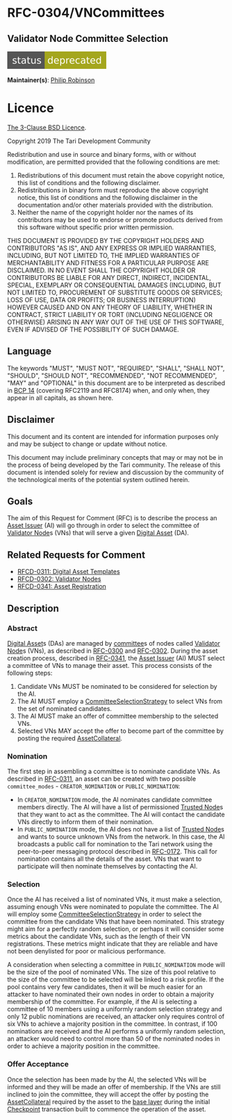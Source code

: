 # RFC-0304/VNCommittees

## Validator Node Committee Selection

![status: deprecated](theme/images/status-deprecated.svg)

**Maintainer(s)**: [Philip Robinson](https://github.com/philipr-za)

# Licence

[The 3-Clause BSD Licence](https://opensource.org/licenses/BSD-3-Clause).

Copyright 2019 The Tari Development Community

Redistribution and use in source and binary forms, with or without modification, are permitted provided that the
following conditions are met:

1. Redistributions of this document must retain the above copyright notice, this list of conditions and the following
   disclaimer.
2. Redistributions in binary form must reproduce the above copyright notice, this list of conditions and the following
   disclaimer in the documentation and/or other materials provided with the distribution.
3. Neither the name of the copyright holder nor the names of its contributors may be used to endorse or promote products
   derived from this software without specific prior written permission.

THIS DOCUMENT IS PROVIDED BY THE COPYRIGHT HOLDERS AND CONTRIBUTORS "AS IS", AND ANY EXPRESS OR IMPLIED WARRANTIES,
INCLUDING, BUT NOT LIMITED TO, THE IMPLIED WARRANTIES OF MERCHANTABILITY AND FITNESS FOR A PARTICULAR PURPOSE ARE
DISCLAIMED. IN NO EVENT SHALL THE COPYRIGHT HOLDER OR CONTRIBUTORS BE LIABLE FOR ANY DIRECT, INDIRECT, INCIDENTAL,
SPECIAL, EXEMPLARY OR CONSEQUENTIAL DAMAGES (INCLUDING, BUT NOT LIMITED TO, PROCUREMENT OF SUBSTITUTE GOODS OR
SERVICES; LOSS OF USE, DATA OR PROFITS; OR BUSINESS INTERRUPTION) HOWEVER CAUSED AND ON ANY THEORY OF LIABILITY,
WHETHER IN CONTRACT, STRICT LIABILITY OR TORT (INCLUDING NEGLIGENCE OR OTHERWISE) ARISING IN ANY WAY OUT OF THE USE OF
THIS SOFTWARE, EVEN IF ADVISED OF THE POSSIBILITY OF SUCH DAMAGE.

## Language

The keywords "MUST", "MUST NOT", "REQUIRED", "SHALL", "SHALL NOT", "SHOULD", "SHOULD NOT", "RECOMMENDED", 
"NOT RECOMMENDED", "MAY" and "OPTIONAL" in this document are to be interpreted as described in 
[BCP 14](https://tools.ietf.org/html/bcp14) (covering RFC2119 and RFC8174) when, and only when, they appear in all capitals, as 
shown here.

## Disclaimer

This document and its content are intended for information purposes only and may be subject to change or update
without notice.

This document may include preliminary concepts that may or may not be in the process of being developed by the Tari
community. The release of this document is intended solely for review and discussion by the community of the
technological merits of the potential system outlined herein.

## Goals

The aim of this Request for Comment (RFC) is to describe the process an [Asset Issuer] (AI) will go through in order to 
select the committee of [Validator Node]s
(VNs) that will serve a given [Digital Asset] (DA).

## Related Requests for Comment
* [RFCD-0311: Digital Asset Templates](RFCD-0311_AssetTemplates.md)
* [RFCD-0302: Validator Nodes](RFCD-0302_ValidatorNodes.md)
* [RFCD-0341: Asset Registration](RFCD-0341_AssetRegistration.md)

## Description

### Abstract
[Digital Asset]s (DAs) are managed by [committee]s of nodes called [Validator Node]s (VNs), as described in 
[RFC-0300](RFCD-0300_DAN.md) and [RFC-0302](RFCD-0302_ValidatorNodes.md). During the asset creation process, described in
[RFC-0341](RFC-0341D_AssetRegistration.md), the [Asset Issuer] (AI) MUST select a committee of VNs to manage their asset.
This process consists of the following steps:

1. Candidate VNs MUST be nominated to be considered for selection by the AI.
2. The AI MUST employ a [CommitteeSelectionStrategy] to select VNs from the set of nominated candidates.
3. The AI MUST make an offer of committee membership to the selected VNs.
4. Selected VNs MAY accept the offer to become part of the committee by posting the required [AssetCollateral].

### Nomination
The first step in assembling a committee is to nominate candidate VNs. As described in 
[RFC-0311](RFC-0311_AssetTemplates.md), an asset can be created with two possible `committee_modes` - `CREATOR_NOMINATION` 
or `PUBLIC_NOMINATION`:

- In `CREATOR_NOMINATION` mode, the AI nominates candidate committee members directly. The AI will have a list of permissioned 
  [Trusted Node]s that they want to act as the committee. The AI will contact the candidate VNs directly to inform them of 
  their nomination.
- In `PUBLIC_NOMINATION` mode, the AI does not have a list of [Trusted Node]s and wants to source unknown VNs from the 
  network. In this case, the AI broadcasts a public call for nomination to the Tari network using the peer-to-peer messaging 
  protocol described in [RFC-0172](RFC-0172_PeerToPeerMessagingProtocol.md). This call for nomination contains all the 
  details of the asset. VNs that want to participate will then nominate themselves by contacting the AI.

### Selection
Once the AI has received a list of nominated VNs, it must make a selection, assuming enough VNs were nominated to populate 
the committee. The AI will employ some [CommitteeSelectionStrategy] in order to select the committee from the candidate 
VNs that have been nominated. This strategy might aim for a perfectly random selection, or perhaps it will consider some 
metrics about the candidate VNs, such as the length of their VN registrations. These metrics might indicate that they are reliable 
and have not been denylisted for poor or malicious performance.

A consideration when selecting a committee in `PUBLIC_NOMINATION` mode will be the size of the pool of nominated VNs. 
The size of this pool relative to the size of the committee to be selected will be linked to a risk profile. If the pool 
contains very few candidates, then it will be much easier for an attacker to have nominated their own nodes in order to 
obtain a majority membership of the committee. For example, if the AI is selecting a committee of 10 members using a uniformly 
random selection strategy and only 12 public nominations are received, an attacker only requires control of six VNs to 
achieve a majority position in the committee. In contrast, if 100 nominations are received and the AI performs a 
uniformly random selection, an attacker would need to control more than 50 of the nominated nodes in order to achieve a 
majority position in the committee.

### Offer Acceptance
Once the selection has been made by the AI, the selected VNs will be informed and they will be made an offer of membership. 
If the VNs are still inclined to join the committee, they will accept the offer by posting the [AssetCollateral] 
required by the asset to the [base layer] during the initial [Checkpoint] transaction built to commence the operation of 
the asset.

[assetcollateral]: Glossary.md#assetcollateral
[asset issuer]: Glossary.md#asset-issuer
[base layer]: Glossary.md#base-layer
[checkpoint]: Glossary.md#checkpoint
[digital asset]: Glossary.md#digital-asset
[committee]: Glossary.md#committee
[CommitteeSelectionStrategy]: Glossary.md#committeeselectionstrategy
[validator node]: Glossary.md#validator-node
[digital asset network]: Glossary.md#digital-asset-network
[trusted node]: Glossary.md#trusted-node
